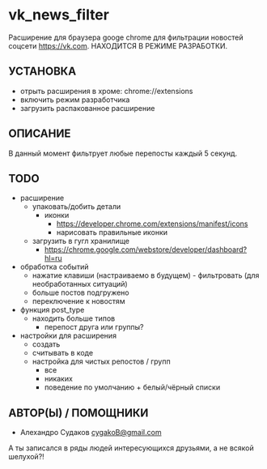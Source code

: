 vk_news_filter
=======

Расширение для браузера googe chrome для фильтрации новостей соцсети https://vk.com.
НАХОДИТСЯ В РЕЖИМЕ РАЗРАБОТКИ.

УСТАНОВКА
---------

* отрыть расширения в хроме: chrome://extensions
* включить режим разработчика
* загрузить распакованное расширение

ОПИСАНИЕ
--------

В данный момент фильтрует любые перепосты каждый 5 секунд.

TODO
----

* расширение
  * упаковать/добить детали
    * иконки
      * https://developer.chrome.com/extensions/manifest/icons
      * нарисовать правильные иконки
  * загрузить в гугл хранилище
    * https://chrome.google.com/webstore/developer/dashboard?hl=ru
* обработка событий
  * нажатие клавиши (настраиваемо в будущем) - фильтровать (для необработанных ситуаций)
  * больше постов подгружено
  * переключение к новостям
* функция post_type
  * находить больше типов
    * перепост друга или группы?
* настройки для расширения
  * создать
  * считывать в коде
  * настройка для чистых репостов / групп
    * все
    * никаких
    * поведение по умолчанию + белый/чёрный списки

АВТОР(Ы) / ПОМОЩНИКИ
--------------------

* Алехандро Судаков <cygakoB@gmail.com>

А ты записался в ряды людей интересующихся друзьями, а не всякой шелухой?!
